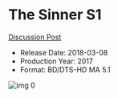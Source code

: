# The Sinner S1

[Discussion Post](https://www.avsforum.com/threads/bass-eq-for-filtered-movies.2995212/post-59314466)

* Release Date: 2018-03-08
* Production Year: 2017
* Format: BD/DTS-HD MA 5.1

![img 0](https://i.imgur.com/Ita0VxH.jpg)

